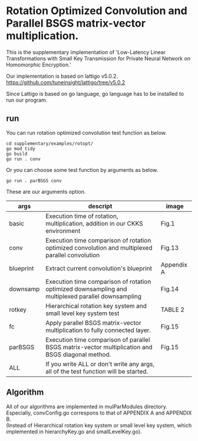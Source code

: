 # Rotation Optimized Convolution and Parallel BSGS matrix-vector multiplication.       
This is the supplementary implementation of 'Low-Latency Linear Transformations with Small Key Transmission for Private Neural Network on Homomorphic Encryption.'       

Our implementation is based on lattigo v5.0.2.             
https://github.com/tuneinsight/lattigo/tree/v5.0.2

Since Lattigo is based on go language, 
go language has to be installed to run our program.

## run
You can run rotation optimized convolution test function as below.     
```   
cd supplementary/examples/rotopt/     
go mod tidy       
go build    
go run . conv      
```    

Or you can choose some test function by arguments as below.     
```
go run . parBSGS conv          
```

These are our arguments option. 

|args|descript|image
|------|---|---|
|basic|Execution time of rotation, multiplication, addition in our CKKS environment|Fig.1|
|conv|Execution time comparison of rotation optimized convolution and multiplexed parallel convolution|Fig.13|
|blueprint|Extract current convolution's blueprint|Appendix A|
|downsamp|Execution time comparison of rotation optimized downsampling and multiplexed parallel downsampling|Fig.14|
|rotkey|Hierarchical rotation key system and small level key system test|TABLE 2|
|fc|Apply parallel BSGS matrix-vector multiplication to fully connected layer.|Fig.15|
|parBSGS|Execution time comparison of parallel BSGS matrix-vector multiplication and BSGS diagonal method. |Fig.15|
|ALL|If you write ALL or don't write any args, all of the test function will be started.||

## Algorithm    
All of our algorithms are implemented in mulParModules directory.      
Especially, convConfig.go correspons to that of APPENDIX A and APPENDIX B.       
(Instead of Hierarchical rotation key system or small level key system, which implemented in hierarchyKey.go and smallLevelKey.go).       